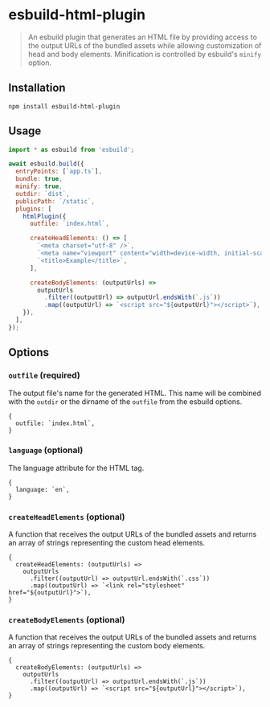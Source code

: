 # esbuild-html-plugin

> An esbuild plugin that generates an HTML file by providing access to the
> output URLs of the bundled assets while allowing customization of head and
> body elements. Minification is controlled by esbuild's `minify` option.

## Installation

```
npm install esbuild-html-plugin
```

## Usage

```js
import * as esbuild from 'esbuild';

await esbuild.build({
  entryPoints: [`app.ts`],
  bundle: true,
  minify: true,
  outdir: `dist`,
  publicPath: `/static`,
  plugins: [
    htmlPlugin({
      outfile: `index.html`,

      createHeadElements: () => [
        `<meta charset="utf-8" />`,
        `<meta name="viewport" content="width=device-width, initial-scale=1" />`,
        `<title>Example</title>`,
      ],

      createBodyElements: (outputUrls) =>
        outputUrls
          .filter((outputUrl) => outputUrl.endsWith(`.js`))
          .map((outputUrl) => `<script src="${outputUrl}"></script>`),
    }),
  ],
});
```

## Options

### `outfile` (required)

The output file's name for the generated HTML. This name will be combined with
the `outdir` or the dirname of the `outfile` from the esbuild options.

```
{
  outfile: `index.html`,
}
```

### `language` (optional)

The language attribute for the HTML tag.

```
{
  language: `en`,
}
```

### `createHeadElements` (optional)

A function that receives the output URLs of the bundled assets and returns an
array of strings representing the custom head elements.

```
{
  createHeadElements: (outputUrls) =>
    outputUrls
      .filter((outputUrl) => outputUrl.endsWith(`.css`))
      .map((outputUrl) => `<link rel="stylesheet" href="${outputUrl}">`),
}
```

### `createBodyElements` (optional)

A function that receives the output URLs of the bundled assets and returns an
array of strings representing the custom body elements.

```
{
  createBodyElements: (outputUrls) =>
    outputUrls
      .filter((outputUrl) => outputUrl.endsWith(`.js`))
      .map((outputUrl) => `<script src="${outputUrl}"></script>`),
}
```
